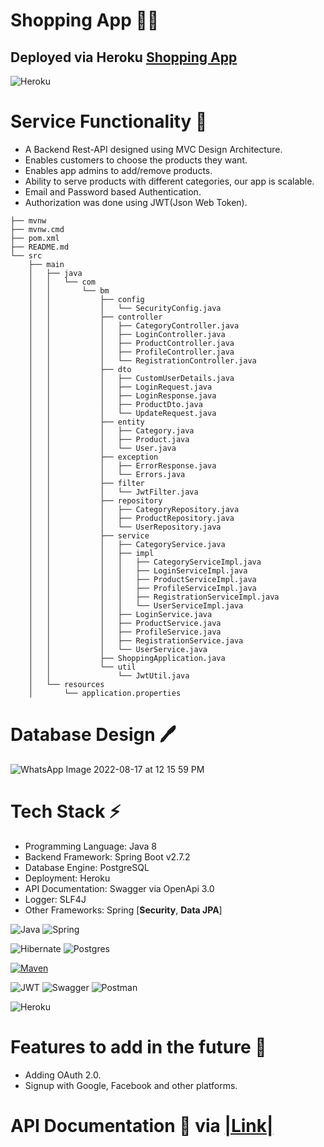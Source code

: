 # Shopping App 🚀🚀

## **Deployed via Heroku** [Shopping App](https://shopping-app-bm.herokuapp.com)

![Heroku](https://img.shields.io/badge/heroku-%23430098.svg?style=for-the-badge&logo=heroku&logoColor=white)

# **Service Functionality** 🧠

- A Backend Rest-API designed using MVC Design Architecture.
- Enables customers to choose the products they want.
- Enables app admins to add/remove products.
- Ability to serve products with different categories, our app is scalable.
- Email and Password based Authentication.
- Authorization was done using JWT(Json Web Token).

```
├── mvnw
├── mvnw.cmd
├── pom.xml
├── README.md
└── src
    ├── main
    │   ├── java
    │   │   └── com
    │   │       └── bm
    │   │           ├── config
    │   │           │   └── SecurityConfig.java
    │   │           ├── controller
    │   │           │   ├── CategoryController.java
    │   │           │   ├── LoginController.java
    │   │           │   ├── ProductController.java
    │   │           │   ├── ProfileController.java
    │   │           │   └── RegistrationController.java
    │   │           ├── dto
    │   │           │   ├── CustomUserDetails.java
    │   │           │   ├── LoginRequest.java
    │   │           │   ├── LoginResponse.java
    │   │           │   ├── ProductDto.java
    │   │           │   └── UpdateRequest.java
    │   │           ├── entity
    │   │           │   ├── Category.java
    │   │           │   ├── Product.java
    │   │           │   └── User.java
    │   │           ├── exception
    │   │           │   ├── ErrorResponse.java
    │   │           │   └── Errors.java
    │   │           ├── filter
    │   │           │   └── JwtFilter.java
    │   │           ├── repository
    │   │           │   ├── CategoryRepository.java
    │   │           │   ├── ProductRepository.java
    │   │           │   └── UserRepository.java
    │   │           ├── service
    │   │           │   ├── CategoryService.java
    │   │           │   ├── impl
    │   │           │   │   ├── CategoryServiceImpl.java
    │   │           │   │   ├── LoginServiceImpl.java
    │   │           │   │   ├── ProductServiceImpl.java
    │   │           │   │   ├── ProfileServiceImpl.java
    │   │           │   │   ├── RegistrationServiceImpl.java
    │   │           │   │   └── UserServiceImpl.java
    │   │           │   ├── LoginService.java
    │   │           │   ├── ProductService.java
    │   │           │   ├── ProfileService.java
    │   │           │   ├── RegistrationService.java
    │   │           │   └── UserService.java
    │   │           ├── ShoppingApplication.java
    │   │           └── util
    │   │               └── JwtUtil.java
    │   └── resources
    │       └── application.properties
```

# **Database Design 🖊️**

![WhatsApp Image 2022-08-17 at 12 15 59 PM](https://user-images.githubusercontent.com/58389695/185098824-d1345a71-d9cc-47cc-841e-24e5dbf58f82.jpeg)

# **Tech Stack ⚡**

- Programming Language: Java 8
- Backend Framework: Spring Boot v2.7.2
- Database Engine: PostgreSQL
- Deployment: Heroku
- API Documentation: Swagger via OpenApi 3.0
- Logger: SLF4J
- Other Frameworks: Spring [**Security**, **Data JPA**]

![Java](https://img.shields.io/badge/java-%23ED8B00.svg?style=for-the-badge&logo=java&logoColor=white)
![Spring](https://img.shields.io/badge/spring-%236DB33F.svg?style=for-the-badge&logo=spring&logoColor=white)

![Hibernate](https://img.shields.io/badge/Hibernate-59666C?style=for-the-badge&logo=Hibernate&logoColor=white)
![Postgres](https://img.shields.io/badge/postgres-%23316192.svg?style=for-the-badge&logo=postgresql&logoColor=white)

[![Maven](https://badgen.net/badge/icon/maven?icon=maven&label)](https://https://maven.apache.org/)

![JWT](https://img.shields.io/badge/JWT-black?style=for-the-badge&logo=JSON%20web%20tokens)
![Swagger](https://img.shields.io/badge/-Swagger-%23Clojure?style=for-the-badge&logo=swagger&logoColor=white)
![Postman](https://img.shields.io/badge/Postman-FF6C37?style=for-the-badge&logo=postman&logoColor=white)

![Heroku](https://img.shields.io/badge/heroku-%23430098.svg?style=for-the-badge&logo=heroku&logoColor=white)



# **Features to add in the future 💭** 
- Adding OAuth 2.0.
- Signup with Google, Facebook and other platforms.


# API Documentation 📝 via  [|Link|](https://shopping-app-bm.herokuapp.com/swagger-ui/index.html#/)